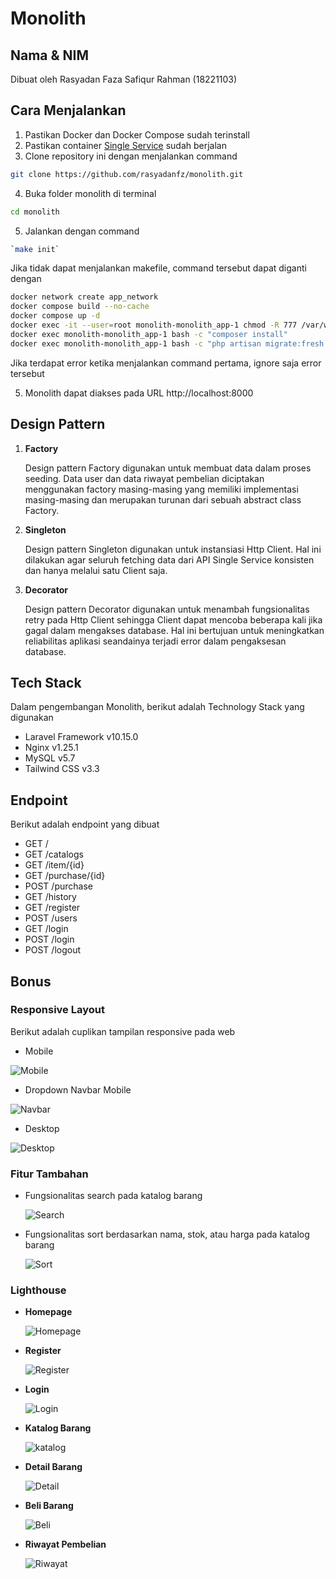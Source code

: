 # Monolith

## Nama & NIM

Dibuat oleh Rasyadan Faza Safiqur Rahman (18221103)

## Cara Menjalankan

1. Pastikan Docker dan Docker Compose sudah terinstall
2. Pastikan container [Single Service](https://github.com/rasyadanfz/single-service) sudah berjalan
3. Clone repository ini dengan menjalankan command

```sh
git clone https://github.com/rasyadanfz/monolith.git
```

4. Buka folder monolith di terminal

```sh
cd monolith
```

5. Jalankan dengan command

```sh
`make init`
```

Jika tidak dapat menjalankan makefile, command tersebut dapat diganti dengan

```sh
docker network create app_network
docker compose build --no-cache
docker compose up -d
docker exec -it --user=root monolith-monolith_app-1 chmod -R 777 /var/www/storage
docker exec monolith-monolith_app-1 bash -c "composer install"
docker exec monolith-monolith_app-1 bash -c "php artisan migrate:fresh --seed"
```

Jika terdapat error ketika menjalankan command pertama, ignore saja error tersebut

5. Monolith dapat diakses pada URL http://localhost:8000

## Design Pattern

1. **Factory**

    Design pattern Factory digunakan untuk membuat data dalam proses seeding. Data user dan data riwayat pembelian diciptakan menggunakan factory masing-masing yang memiliki implementasi masing-masing dan merupakan turunan dari sebuah abstract class Factory.

2. **Singleton**

    Design pattern Singleton digunakan untuk instansiasi Http Client. Hal ini dilakukan agar seluruh fetching data dari API Single Service konsisten dan hanya melalui satu Client saja.

3. **Decorator**

    Design pattern Decorator digunakan untuk menambah fungsionalitas retry pada Http Client sehingga Client dapat mencoba beberapa kali jika gagal dalam mengakses database. Hal ini bertujuan untuk meningkatkan reliabilitas aplikasi seandainya terjadi error dalam pengaksesan database.

## Tech Stack

Dalam pengembangan Monolith, berikut adalah Technology Stack yang digunakan

-   Laravel Framework v10.15.0
-   Nginx v1.25.1
-   MySQL v5.7
-   Tailwind CSS v3.3

## Endpoint

Berikut adalah endpoint yang dibuat

-   GET /
-   GET /catalogs
-   GET /item/{id}
-   GET /purchase/{id}
-   POST /purchase
-   GET /history
-   GET /register
-   POST /users
-   GET /login
-   POST /login
-   POST /logout

## Bonus

### Responsive Layout

Berikut adalah cuplikan tampilan responsive pada web

-   Mobile

![Mobile](./additional/Responsive%20Mobile.png)

-   Dropdown Navbar Mobile

![Navbar](./additional/Responsive%20Dropdown%20Mobile.png)

-   Desktop

![Desktop](./additional/Responsive%20Desktop.png)

### Fitur Tambahan

-   Fungsionalitas search pada katalog barang

    ![Search](./additional/search.png)

-   Fungsionalitas sort berdasarkan nama, stok, atau harga pada katalog barang

    ![Sort](./additional/Sort%20Harga.png)

### Lighthouse

-   **Homepage**

    ![Homepage](./additional/Lighthouse%20Homepage.png)

-   **Register**

    ![Register](./additional/Lighthouse%20Register.png)

-   **Login**

    ![Login](./additional/Lighthouse%20Login.png)

-   **Katalog Barang**

    ![katalog](./additional/Lighthouse%20Catalogs.png)

-   **Detail Barang**

    ![Detail](./additional/Lighthouse%20Detail%20Barang.png)

-   **Beli Barang**

    ![Beli](./additional/Lighthouse%20Beli%20Barang.png)

-   **Riwayat Pembelian**

    ![Riwayat](./additional/Lighthouse%20history.png)
